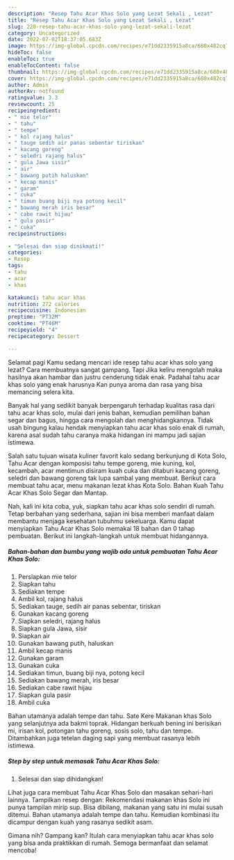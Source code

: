 ```yaml
---
description: "Resep Tahu Acar Khas Solo yang Lezat Sekali , Lezat"
title: "Resep Tahu Acar Khas Solo yang Lezat Sekali , Lezat"
slug: 228-resep-tahu-acar-khas-solo-yang-lezat-sekali-lezat
category: Uncategorized
date: 2022-07-02T18:37:05.683Z
image: https://img-global.cpcdn.com/recipes/e71dd2335915a8ca/680x482cq70/tahu-acar-khas-solo-foto-resep-utama.jpg
hideToc: false
enableToc: true
enableTocContent: false
thumbnail: https://img-global.cpcdn.com/recipes/e71dd2335915a8ca/680x482cq70/tahu-acar-khas-solo-foto-resep-utama.jpg
cover: https://img-global.cpcdn.com/recipes/e71dd2335915a8ca/680x482cq70/tahu-acar-khas-solo-foto-resep-utama.jpg
author: Admin
authorAv: notfound
ratingvalue: 3.3
reviewcount: 25
recipeingredient:
- " mie telor"
- " tahu"
- " tempe"
- " kol rajang halus"
- " tauge sedih air panas sebentar tiriskan"
- " kacang goreng"
- " seledri rajang halus"
- " gula Jawa sisir"
- " air"
- " bawang putih haluskan"
- " kecap manis"
- " garam"
- " cuka"
- " timun buang biji nya potong kecil"
- " bawang merah iris besar"
- " cabe rawit hijau"
- " gula pasir"
- " cuka"
recipeinstructions:

- "Selesai dan siap dinikmati!"
categories:
- Resep
tags:
- tahu
- acar
- khas

katakunci: tahu acar khas 
nutrition: 272 calories
recipecuisine: Indonesian
preptime: "PT32M"
cooktime: "PT46M"
recipeyield: "4"
recipecategory: Dessert

---
```



Selamat pagi Kamu sedang mencari ide resep tahu acar khas solo yang lezat? Cara membuatnya sangat gampang. Tapi Jika keliru mengolah maka hasilnya akan hambar dan justru cenderung tidak enak. Padahal tahu acar khas solo yang enak harusnya Kan punya aroma dan rasa yang bisa memancing selera kita.


Banyak hal yang sedikit banyak berpengaruh terhadap kualitas rasa dari tahu acar khas solo, mulai dari jenis bahan, kemudian pemilihan bahan segar dan bagus, hingga cara mengolah dan menghidangkannya. Tidak usah bingung kalau hendak menyiapkan tahu acar khas solo enak di rumah, karena asal sudah tahu caranya maka hidangan ini mampu jadi sajian istimewa.

Salah satu tujuan wisata kuliner favorit kalo sedang berkunjung di Kota Solo, Tahu Acar dengan komposisi tahu tempe goreng, mie kuning, kol, kecambah, acar mentimun disiram kuah cuka dan ditaburi kacang goreng, seledri dan bawang goreng tak lupa sambal yang membuat. Berikut cara membuat tahu acar, menu makanan lezat khas Kota Solo. Bahan Kuah Tahu Acar Khas Solo Segar dan Mantap.


Nah, kali ini kita coba, yuk, siapkan tahu acar khas solo sendiri di rumah. Tetap berbahan yang sederhana, sajian ini bisa memberi manfaat dalam membantu menjaga kesehatan tubuhmu sekeluarga. Kamu dapat menyiapkan Tahu Acar Khas Solo memakai 18 bahan dan 0 tahap pembuatan. Berikut ini langkah-langkah untuk membuat hidangannya.

<!--inarticleads1-->

##### Bahan-bahan dan bumbu yang wajib ada untuk pembuatan Tahu Acar Khas Solo:

1. Persiapkan  mie telor
1. Siapkan  tahu
1. Sediakan  tempe
1. Ambil  kol, rajang halus
1. Sediakan  tauge, sedih air panas sebentar, tiriskan
1. Gunakan  kacang goreng
1. Siapkan  seledri, rajang halus
1. Siapkan  gula Jawa, sisir
1. Siapkan  air
1. Gunakan  bawang putih, haluskan
1. Ambil  kecap manis
1. Gunakan  garam
1. Gunakan  cuka
1. Sediakan  timun, buang biji nya, potong kecil
1. Sediakan  bawang merah, iris besar
1. Sediakan  cabe rawit hijau
1. Siapkan  gula pasir
1. Ambil  cuka


Bahan utamanya adalah tempe dan tahu. Sate Kere Makanan khas Solo yang selanjutnya ada bakmi toprak. Hidangan berkuah bening ini berisikan mi, irisan kol, potongan tahu goreng, sosis solo, tahu dan tempe. Ditambahkan juga tetelan daging sapi yang membuat rasanya lebih istimewa. 

<!--inarticleads2-->

##### Step by step untuk memasak Tahu Acar Khas Solo:


1. Selesai dan siap dihidangkan!

Lihat juga cara membuat Tahu Acar Khas Solo dan masakan sehari-hari lainnya. Tampilkan resep dengan: Rekomendasi makanan khas Solo ini punya tampilan mirip sup. Bisa dibilang, makanan yang satu ini mulai susah ditemui. Bahan utamanya adalah tempe dan tahu. Kemudian kombinasi itu dicampur dengan kuah yang rasanya sedikit asam. 

Gimana nih? Gampang kan? Itulah cara menyiapkan tahu acar khas solo yang bisa anda praktikkan di rumah. Semoga bermanfaat dan selamat mencoba!
